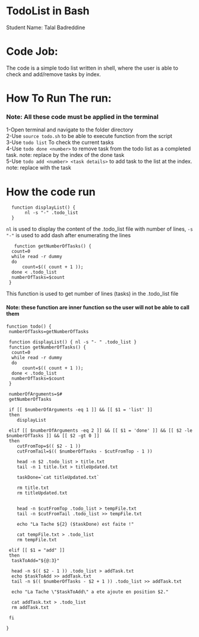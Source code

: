 # TodoList in Bash
Student Name: Talal Badreddine

# Code Job:
The code is a simple todo list written in shell, where the user is able to check and add/remove tasks by index.

# How To Run The run:
### Note: All these code must be applied in the terminal
1-Open terminal and navigate to the folder directory
<br>
2-Use ``` source todo.sh ``` to be able to execute function from the script
<br>
3-Use ```todo list```  To check the current tasks
<br>
4-Use ```todo done <number>``` to remove task from the todo list as a completed task. note: replace <number> by the index of the done task
<br>
5-Use ```todo add <number> <task details>``` to add task to the list at the <number> index. note: replace <task details> with the task
<br>

# How the code run
``` 
  function displayList() {
       nl -s "-" .todo_list 
  } 
  ```
  ``` nl ``` is used to display the content of the .todo_list file with number of lines, ``` -s "-" ``` is used to add dash after enumerating the lines
  <br>
  
  ``` 
     function getNumberOfTasks() {
   	count=0
   	while read -r dummy
   	do
   		count=$(( count + 1 ));
   	done < .todo_list
   	numberOfTasks=$count
   }
   ```
   This function is used to get number of lines (tasks) in the .todo_list file
   <br>
  
  #### Note: these function are inner function so the user will not be able to call them
  
  ``` 
  function todo() {
   numberOfTasks=getNumberOfTasks
   
   function displayList() { nl -s "- " .todo_list }
   function getNumberOfTasks() {
   	count=0
   	while read -r dummy
   	do
   		count=$(( count + 1 ));
   	done < .todo_list
   	numberOfTasks=$count
   }
   
   numberOfArguments=$#
   getNumberOfTasks
   
   if [[ $numberOfArguments -eq 1 ]] && [[ $1 = 'list' ]] 
   then
   	  displayList
   	  
   elif [[ $numberOfArguments -eq 2 ]] && [[ $1 = 'done' ]] && [[ $2 -le $numberOfTasks ]] && [[ $2 -gt 0 ]]
   then
   	  cutFromTop=$(( $2 - 1 ))
   	  cutFromTail=$(( $numberOfTasks - $cutFromTop - 1 ))
   	  
   	  head -n $2 .todo_list > title.txt 
   	  tail -n 1 title.txt > titleUpdated.txt
   	  
   	  taskDone=`cat titleUpdated.txt`
   	  
   	  rm title.txt
   	  rm titleUpdated.txt

   	  
   	  head -n $cutFromTop .todo_list > tempFile.txt	
	  tail -n $cutFromTail .todo_list >> tempFile.txt
	  
	  echo "La Tache ${2} ($taskDone) est faite !"
	  
	  cat tempFile.txt > .todo_list 
	  rm tempFile.txt
   
   elif [[ $1 = "add" ]]
   then
   	taskToAdd="${@:3}"

   	head -n $(( $2 - 1 )) .todo_list > addTask.txt
   	echo $taskToAdd >> addTask.txt 
   	tail -n $(( $numberOfTasks - $2 + 1 )) .todo_list >> addTask.txt
   	
   	echo "La Tache \"$taskToAdd\" a ete ajoute en position $2."
   	
   	cat addTask.txt > .todo_list
   	rm addTask.txt
   	
   fi
  
}
```
                    
